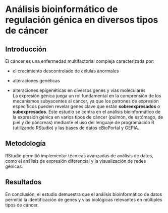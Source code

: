 # Análisis bioinformático de regulación génica en diversos tipos de cáncer
## Introducción
  El cáncer es una enfermedad multifactorial compleja caracterizada por:
  * el crecimiento descontrolado de células anormales
  + alteraciones genéticas
  - alteraciones epigenéticas en diversos genes y vías moleculares\
  La expresión génica juega un rol fundamental en la comprensión de los mecanismos subyacentes al cáncer, ya que los patrones de expresión específicos pueden revelar genes clave que están **sobreexpresados** o **subexpresados**.
  Este estudio se centra en el análisis bioinformático de la expresión génica en varios tipos de cáncer (pulmón, de estómago, de piel y de páncreas) mediante el uso del lenguaje de programación R (utilizando RStudio) y las bases de datos cBioPortal y GEPIA.
## Metodología 
  RStudio permitió implementar técnicas avanzadas de análisis de datos, como el análisis de expresión diferencial y la visualización de redes génicas.
## Resultados 
  En conclusión, el estudio demuestra que el análisis bioinformático de datos permitió la identificación de genes y vías biológicas relevantes en múltiples tipos de cáncer.

